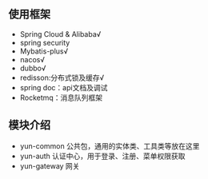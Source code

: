 ## 使用框架
- Spring Cloud & Alibaba√
- spring security
- Mybatis-plus√
- nacos√
- dubbo√
- redisson:分布式锁及缓存√
- spring doc：api文档及调试
- Rocketmq：消息队列框架


## 模块介绍

- yun-common 公共包，通用的实体类、工具类等放在这里
- yun-auth 认证中心，用于登录、注册、菜单权限获取
- yun-gateway 网关
